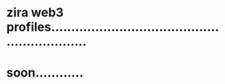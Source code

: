 # zira web3 profiles..............................................................
# soon............
